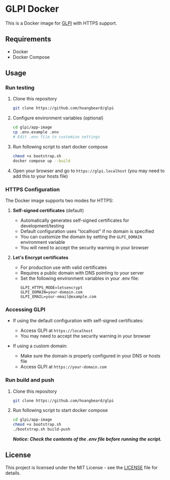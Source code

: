 # GLPI Docker

This is a Docker image for [GLPI](https://glpi-project.org/) with HTTPS support.

## Requirements

- Docker
- Docker Compose

## Usage

### Run testing

1. Clone this repository

    ```bash
    git clone https://github.com/hoangbeard/glpi
    ```

2. Configure environment variables (optional)

    ```bash
    cd glpi/app-image
    cp .env.example .env
    # Edit .env file to customize settings
    ```

3. Run following script to start docker compose

    ```bash
    chmod +x bootstrap.sh
    docker compose up --build
    ```

4. Open your browser and go to `https://glpi.localhost` (you may need to add this to your hosts file)

### HTTPS Configuration

The Docker image supports two modes for HTTPS:

1. **Self-signed certificates** (default)
   - Automatically generates self-signed certificates for development/testing
   - Default configuration uses "localhost" if no domain is specified
   - You can customize the domain by setting the `GLPI_DOMAIN` environment variable
   - You will need to accept the security warning in your browser

2. **Let's Encrypt certificates**
   - For production use with valid certificates
   - Requires a public domain with DNS pointing to your server
   - Set the following environment variables in your .env file:
     ```
     GLPI_HTTPS_MODE=letsencrypt
     GLPI_DOMAIN=your-domain.com
     GLPI_EMAIL=your-email@example.com
     ```

### Accessing GLPI

- If using the default configuration with self-signed certificates:
  - Access GLPI at `https://localhost`
  - You may need to accept the security warning in your browser

- If using a custom domain:
  - Make sure the domain is properly configured in your DNS or hosts file
  - Access GLPI at `https://your-domain.com`

### Run build and push

1. Clone this repository

    ```bash
    git clone https://github.com/hoangbeard/glpi
    ```

2. Run following script to start docker compose

    ```bash
    cd glpi/app-image
    chmod +x bootstrap.sh
    ./bootstrap.sh build-push
    ```

    ***Notice: Check the contents of the .env file before running the script.***

## License

This project is licensed under the MIT License - see the [LICENSE](LICENSE) file for details.
